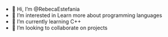 - 👋 Hi, I’m @RebecaEstefania
- 👀 I’m interested in Learn more about programming languages 
- 🌱 I’m currently learning C++
- 💞️ I’m looking to collaborate on projects

<!---
RebecaEstefania/RebecaEstefania is a ✨ special ✨ repository because its `README.md` (this file) appears on your GitHub profile.
You can click the Preview link to take a look at your changes.
--->
